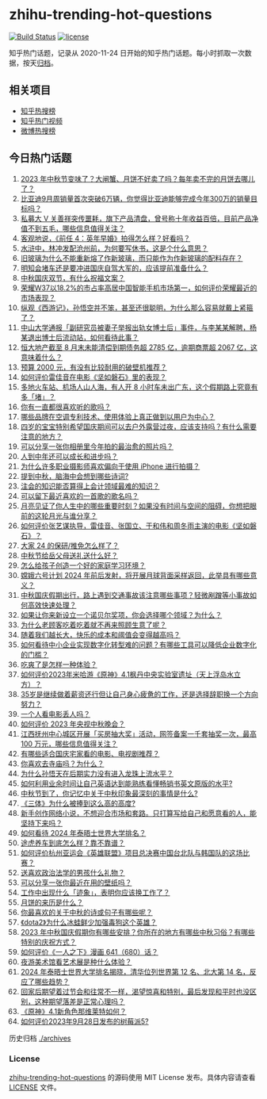 # zhihu-trending-hot-questions

[![Build Status](https://github.com/justjavac/zhihu-trending-hot-questions/workflows/ci/badge.svg?branch=master)](https://github.com/justjavac/zhihu-trending-hot-questions/actions)
[![license](https://img.shields.io/github/license/justjavac/zhihu-trending-hot-questions)](https://github.com/justjavac/zhihu-trending-hot-questions/blob/master/LICENSE)

知乎热门话题，记录从 2020-11-24
日开始的知乎热门话题。每小时抓取一次数据，按天[归档](./archives)。

## 相关项目

- [知乎热搜榜](https://github.com/justjavac/zhihu-trending-top-search)
- [知乎热门视频](https://github.com/justjavac/zhihu-trending-hot-video)
- [微博热搜榜](https://github.com/justjavac/weibo-trending-hot-search)

## 今日热门话题

<!-- BEGIN -->
<!-- 最后更新时间 Sat Sep 30 2023 08:25:19 GMT+0800 (China Standard Time) -->

1. [2023 年中秋节变味了？大闸蟹、月饼不好卖了吗？每年卖不完的月饼去哪儿了？](https://www.zhihu.com/question/624273495)
1. [比亚迪9月周销量首次突破6万辆，你觉得比亚迪能够完成今年300万的销量目标吗？](https://www.zhihu.com/question/623580793)
1. [私募大 V 关善祥突传噩耗，旗下产品清盘，曾号称十年收益百倍，目前产品净值不到五毛，哪些信息值得关注？](https://www.zhihu.com/question/624311062)
1. [客观地说，《前任 4：英年早婚》拍得怎么样？好看吗？](https://www.zhihu.com/question/623439956)
1. [水浒中，林冲发配沧州前，为何要写休书，这是个什么意思？](https://www.zhihu.com/question/622626673)
1. [旧玻璃为什么不能重新熔了作新玻璃，而只能作为作新玻璃的配料存在？](https://www.zhihu.com/question/554085292)
1. [明知会堵车还是要冲进国庆自驾大军的，应该提前准备什么？](https://www.zhihu.com/question/624056953)
1. [中秋国庆双节，有什么祝福文案？](https://www.zhihu.com/question/423686327)
1. [荣耀W37以18.2%的市占率高居中国智能手机市场第一，如何评价荣耀最近的市场表现？](https://www.zhihu.com/question/623847906)
1. [纵观《西游记》，孙悟空并不笨，甚至还很聪明，为什么那么容易就戴上紧箍了？](https://www.zhihu.com/question/396655835)
1. [中山大学通报「副研究员被妻子举报出轨女博士后」事件，与李某某解聘，杨某退出博士后流动站，如何看待此事？](https://www.zhihu.com/question/624287367)
1. [恒大地产截至 8 月末未能清偿到期债务超 2785 亿，逾期商票超 2067 亿，这意味着什么？](https://www.zhihu.com/question/624234890)
1. [预算 2000 元，有没有比较耐用的破壁机推荐？](https://www.zhihu.com/question/591687817)
1. [如何评价雷佳音在电影《坚如磐石》里的表现？](https://www.zhihu.com/question/623725121)
1. [多地火车站、机场人山人海，有人开 8 小时车未出广东，这个假期路上究竟有多「堵」？](https://www.zhihu.com/question/624179396)
1. [你有一直都很喜欢听的歌吗？](https://www.zhihu.com/question/624171619)
1. [哪些品牌在空调专利技术、使用体验上真正做到以用户为中心？](https://www.zhihu.com/question/623836331)
1. [四岁的宝宝特别希望国庆期间可以去户外露营过夜，应该支持吗？有什么需要注意的地方？](https://www.zhihu.com/question/512691812)
1. [可以分享一张你相册里今年拍的最治愈的照片吗？](https://www.zhihu.com/question/617880108)
1. [人到中年还可以成长和进步吗？](https://www.zhihu.com/question/614261933)
1. [为什么许多职业摄影师喜欢偏向于使用 iPhone 进行拍摄？](https://www.zhihu.com/question/555682701)
1. [提到中秋，脑海中会想到哪些诗词?](https://www.zhihu.com/question/624283875)
1. [注会的知识能否算得上会计领域最难的知识？](https://www.zhihu.com/question/450682163)
1. [可以留下最近喜欢的一首歌的歌名吗？](https://www.zhihu.com/question/615792711)
1. [月亮见证了你人生中的哪些重要时刻？如果没有时间与空间的阻碍，你想把眼前的这轮月光与谁分享？](https://www.zhihu.com/question/621491714)
1. [如何评价张艺谋执导，雷佳音、张国立、于和伟和周冬雨主演的电影《坚如磐石》？](https://www.zhihu.com/question/547216986)
1. [大家 24 的保研/推免怎么样了？](https://www.zhihu.com/question/537883625)
1. [中秋节给岳父母送礼送什么好？](https://www.zhihu.com/question/24943019)
1. [怎么给孩子创造一个好的家庭学习环境？](https://www.zhihu.com/question/584566612)
1. [嫦娥六号计划 2024 年前后发射，将开展月球背面采样返回，此举具有哪些意义？](https://www.zhihu.com/question/624279698)
1. [中秋国庆假期出行，路上遇到交通事故该注意哪些事项？轻微剐蹭等小事故如何高效快速处理？](https://www.zhihu.com/question/624270341)
1. [如果让你来新设立一个诺贝尔奖项，你会选择哪个领域？为什么？](https://www.zhihu.com/question/622727977)
1. [为什么老顾客吃着吃着就不再来照顾生意了呢？](https://www.zhihu.com/question/591107790)
1. [随着我们越长大，快乐的成本和阈值会变得越高吗？](https://www.zhihu.com/question/623695548)
1. [如何看待中小企业实现数字化转型难的问题？有哪些工具可以降低企业数字化的门槛？](https://www.zhihu.com/question/619529064)
1. [吃爽了是怎样一种体验？](https://www.zhihu.com/question/272023299)
1. [如何评价2023年米哈游《原神》4.1枫丹中央实验室遗址（天上浮岛水立方）？](https://www.zhihu.com/question/624105947)
1. [35岁是继续做着薪资还行但让自己身心疲惫的工作，还是选择辞职换一个方向努力？](https://www.zhihu.com/question/622550068)
1. [一个人看电影丢人吗？](https://www.zhihu.com/question/623801034)
1. [如何评价 2023 年央视中秋晚会？](https://www.zhihu.com/question/623988567)
1. [江西抚州中心城区开展「买房抽大奖」活动，网签备案一千套抽奖一次，最高 100 万元，哪些信息值得关注？](https://www.zhihu.com/question/624285729)
1. [有哪些适合国庆宅家看的电影、电视剧推荐？](https://www.zhihu.com/question/623676699)
1. [你喜欢去寺庙吗？为什么？](https://www.zhihu.com/question/623690752)
1. [为什么孙悟天在后期实力没有进入龙珠上流水平？](https://www.zhihu.com/question/387882662)
1. [如何利用业余时间让自己英语达到能熟练看懂畅销书英文原版的水平?](https://www.zhihu.com/question/621249440)
1. [中秋节到了，你记忆中关于中秋印象最深刻的事情是什么?](https://www.zhihu.com/question/624048410)
1. [《三体》为什么被捧到这么高的高度?](https://www.zhihu.com/question/27571537)
1. [新手创作网络小说，不想迎合市场和套路。只打算写给自己和愿意看的人，能坚持下来吗？](https://www.zhihu.com/question/624146129)
1. [如何看待 2024 年泰晤士世界大学排名？](https://www.zhihu.com/question/624105975)
1. [途虎养车到底怎么样？靠不靠谱？](https://www.zhihu.com/question/623825014)
1. [如何评价杭州亚运会《英雄联盟》项目总决赛中国台北队与韩国队的这场比赛？](https://www.zhihu.com/question/624310051)
1. [送喜欢政治法学的男孩什么礼物？](https://www.zhihu.com/question/621938155)
1. [可以分享一张你最近在用的壁纸吗？](https://www.zhihu.com/question/620465694)
1. [工作中出现什么「迹象」，表明你应该换工作了？](https://www.zhihu.com/question/622550065)
1. [月饼的来历是什么？](https://www.zhihu.com/question/20507189)
1. [你最喜欢的关于中秋的诗或句子有哪些呢？](https://www.zhihu.com/question/624200146)
1. [《dota2》为什么冰蛙鲜少加强毒狗这个英雄？](https://www.zhihu.com/question/623884769)
1. [2023 年中秋国庆假期你有哪些安排？你所在的地方有哪些中秋习俗？有哪些特别的庆祝方式？](https://www.zhihu.com/question/624270399)
1. [如何评价《一人之下》漫画 641（680）话？](https://www.zhihu.com/question/624247621)
1. [夜游美术馆看艺术展是种什么体验？](https://www.zhihu.com/question/621483703)
1. [2024 年泰晤士世界大学排名揭晓，清华位列世界第 12 名、北大第 14 名，反应了哪些趋势？](https://www.zhihu.com/question/624127514)
1. [回家后期望着过节会和往常不一样，渴望惊喜和特别，最后发现和平时也没区别，这种期望落差是正常心理吗？](https://www.zhihu.com/question/621811303)
1. [《原神》4.1新角色那维莱特如何？](https://www.zhihu.com/question/624002967)
1. [如何评价2023年9月28日发布的树莓派5?](https://www.zhihu.com/question/624165420)

<!-- END -->

历史归档 [./archives](./archives)

### License

[zhihu-trending-hot-questions](https://github.com/justjavac/zhihu-trending-hot-questions)
的源码使用 MIT License 发布。具体内容请查看 [LICENSE](./LICENSE) 文件。
